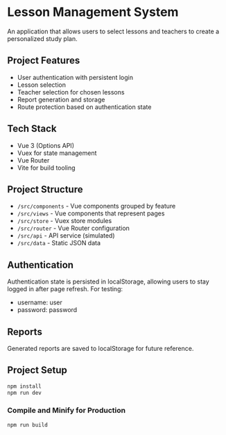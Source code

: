 # Lesson Management System

An application that allows users to select lessons and teachers to create a personalized study plan.

## Project Features

- User authentication with persistent login
- Lesson selection
- Teacher selection for chosen lessons
- Report generation and storage
- Route protection based on authentication state

## Tech Stack

- Vue 3 (Options API)
- Vuex for state management
- Vue Router
- Vite for build tooling

## Project Structure

- `/src/components` - Vue components grouped by feature
- `/src/views` - Vue components that represent pages
- `/src/store` - Vuex store modules
- `/src/router` - Vue Router configuration
- `/src/api` - API service (simulated)
- `/src/data` - Static JSON data

## Authentication

Authentication state is persisted in localStorage, allowing users to stay logged in after page refresh.
For testing: 
- username: user
- password: password

## Reports

Generated reports are saved to localStorage for future reference.

## Project Setup

```sh
npm install
npm run dev
```

### Compile and Minify for Production

```sh
npm run build
```
